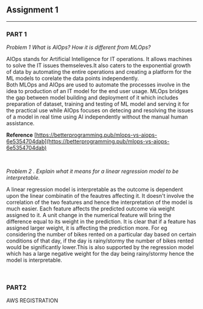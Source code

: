 ## Assignment 1

<hr>

### PART 1



*Problem 1
What is AIOps? How it is different from MLOps?*

AIOps stands for Artificial Intelligence for IT operations. It allows machines to solve the IT issues themseleves.It also caters to the exponential growth of data by automating the entire operations and creating a platform for the ML models to corelate the data points
independently.  
Both MLOps and AIOps are used to automate the processes involve in the idea to production of an IT model for the end user usage. MLOps bridges the gap between model building and deployment of it which includes preparation of dataset, training and testing of ML model and serving it for the practical use while AIOps focuses on detecing and resolving the issues of a model in real time using AI independently without the manual human assistance.

**Reference**
[https://betterprogramming.pub/mlops-vs-aiops-6e5354704dab](https://betterprogramming.pub/mlops-vs-aiops-6e5354704dab)

<br>

*Problem 2 .
Explain what it means for a linear regression model to be interpretable.*

A linear regression model is interpretable as the outcome is dependent upon the linear combinatin of the feautres affecting it. It doesn't involve the correlation of the two features and hence the interpretation of the model is much easier. Each feature affects the predicted outcome via weight assigned to it. A unit change in the numerical feature will bring the difference equal to its weight in the prediction. It is clear that if a feature has assigned larger weight, it is affecting the prediction more. For eg considering the number of bikes rented on a particular day based on certain conditions of that day, if the day is rainy/stormy the number of bikes rented would be significantly lower.This is also supported by the regression model which has a large negative weight for the day being rainy/stormy hence the model is interpretable.

<br>

### PART2

AWS REGISTRATION






